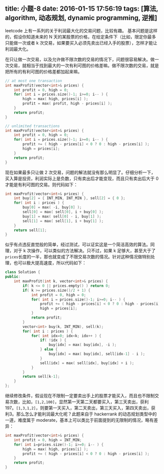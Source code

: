 title: 小题-8
date: 2016-01-15 17:56:19
tags: [算法, algorithm, 动态规划, dynamic programming, 逆推]
---

leetcode 上有一系列的关于利润最大化的交易问题，比较有趣。 基本问题是这样的，假设你知道未来的 N 天的某股票的价格，在给定条件下（比如，限定你最多只能做一次或者 k 次交易，如果要买入必须先卖出已经入手的股票），怎样才能让利润最大化。

<!--more-->
在只让做一次交易，以及允许做不限次数的交易的情况下，问题很容易解决。做一次交易，就相当于找到最大的一次有利可图的价格差嘛。做不限次数的交易，就是把所有的有利可图的价格差都加起来嘛。

```cpp
// at most one transaction
int maxProfit(vector<int>& prices) {
	int profit = 0, high = 0;
	for( int i = prices.size()-1; i>=0; i-- ) {
		high = max( high, prices[i] );
		profit = max( profit, high - prices[i] );
	}
	return profit;
}

// unlimited transactions
int maxProfit(vector<int>& prices) {
	int profit = 0, high = 0;
	for( int i = prices.size()-1; i>=0; i-- ) {
		profit += ( high - prices[i] < 0 ? 0 : high - prices[i] );
		high = prices[i];
	}
	return profit;
}
```

现在如果最多只让做 2 次交易，问题的解法就没有那么明显了。仔细分析一下，买入算是投资，利润实际上是负数，只有卖出后才能变现，而且只有卖出后大于 0 才能是有利可图的交易。则代码如下：

```cpp
int maxProfit(vector<int>& prices) {
	int buy[2] = { INT_MIN, INT_MIN }, sell[2] = { 0 };
	for( int i : prices ) {
		buy[0] = max( -i, buy[0] );
		sell[0] = max( sell[0], i + buy[0] );
		buy[1] = max( sell[0] - i, buy[1] );
		sell[1] = max( sell[1], i + buy[1] );
	}
	return sell[1];
}
```
似乎有点违反直觉般的简单，经过测试，可以证实这是一个简洁高效的算法。同理，对于 k 次操作，可以类似的方法解决。只不过，如果 k 足够大，甚至大于了`prices`长度的一半，那也就变成了不限交易次数的情况。针对这种情况做特别处理，也可以极大提高速度，所以代码如下：

```cpp
class Solution {
public:
    int maxProfit(int k, vector<int>& prices) {
        if( k <= 0 || prices.empty() ) return 0;
        if( k >= prices.size()/2 + 1) {
            int profit = 0, high = 0;
            for( int i = prices.size()-1; i>=0; i-- ) {
                profit += ( high - prices[i] < 0 ? 0 : high - prices[i] );
                high = prices[i];
            }
            return profit;
        }
        vector<int> buy(k, INT_MIN), sell(k);
        for( int i : prices ) {
            for( int idx=0; idx<k; idx++ ) {
                if( !idx ) {
                    buy[idx] = max( buy[idx], -i );
                } else {
                    buy[idx] = max( buy[idx], sell[idx-1] - i );
                }
                sell[idx] = max( sell[idx], buy[idx] + i );
            }
        }
        return sell[k-1];
    }
};
```

继续修改条件，假设现在不限制一定要卖出手上的股票才能买入，而且也不限制交易次数，比如，`[1,2,100]`，显然第一天第二天都要买入，第三天卖出，获利197。`[1,3,1,2]`，则要第一天买入，第二天卖出，第三天买入，第四天卖出，获利3。那么怎么才能利润最大化呢？此题来自于 hackerrank 的动态规划类型中的一道，难度属于 moderate，基本上可以类比于前面提到的无限制的情况，略有差异：

```cpp
int maxProfit(vector<int>& prices) {
    int profit = 0, high = INT_MIN;
    for( int i=prices.size()-1; i>=0; i-- ) {
        high = max( high, prices[i] );
        profit += ( high - prices[i] < 0 ? 0 : high - prices[i] );
    }
    return profit;
}
```
